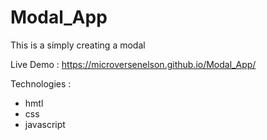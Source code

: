 # Modal_App
This is a simply creating a modal

Live Demo : https://microversenelson.github.io/Modal_App/

Technologies :
   - hmtl
   - css
   - javascript
